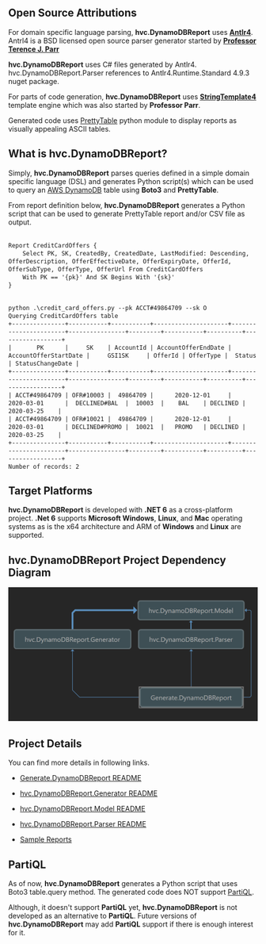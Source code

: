 ## Open Source Attributions

For domain specific language parsing, **hvc.DynamoDBReport** uses **[Antlr4](https://www.antlr.org/)**. Antrl4 is a BSD licensed open source parser generator started by **[Professor Terence J. Parr](https://en.wikipedia.org/wiki/Terence_Parr)**

**hvc.DynamoDBReport** uses C# files generated by Antlr4. hvc.DynamoDBReport.Parser references to Antlr4.Runtime.Standard 4.9.3 nuget package.

For parts of code generation, **hvc.DynamoDBReport** uses **[StringTemplate4](https://www.stringtemplate.org/)** template engine which was also started by **Professor Parr**. 

Generated code uses [PrettyTable](https://code.google.com/archive/p/prettytable/) python module to display reports as visually appealing ASCII tables.

## What is hvc.DynamoDBReport?
Simply, **hvc.DynamoDBReport** parses queries defined in a simple domain specific language (DSL) and generates Python script(s) which can be used to query an [AWS DynamoDB](https://docs.aws.amazon.com/dynamodb/index.html) table using **Boto3** and **PrettyTable**. 

From report definition below, **hvc.DynamoDBReport** generates a Python script that can be used to generate PrettyTable report and/or CSV file as output.

```

Report CreditCardOffers {
    Select PK, SK, CreatedBy, CreatedDate, LastModified: Descending, OfferDescription, OfferEffectiveDate, OfferExpiryDate, OfferId, OfferSubType, OfferType, OfferUrl From CreditCardOffers
    With PK == '{pk}' And SK Begins With '{sk}'
}

```

```

python .\credit_card_offers.py --pk ACCT#49864709 --sk O
Querying CreditCardOffers table
+---------------+-----------+-----------+---------------------+-----------------------+----------------+---------+-----------+----------+------------------+
|       PK      |     SK    | AccountId | AccountOfferEndDate | AccountOfferStartDate |     GSI1SK     | OfferId | OfferType |  Status  | StatusChangeDate |
+---------------+-----------+-----------+---------------------+-----------------------+----------------+---------+-----------+----------+------------------+
| ACCT#49864709 | OFR#10003 |  49864709 |      2020-12-01     |       2020-03-01      |  DECLINED#BAL  |  10003  |    BAL    | DECLINED |    2020-03-25    |
| ACCT#49864709 | OFR#10021 |  49864709 |      2020-12-01     |       2020-03-01      | DECLINED#PROMO |  10021  |   PROMO   | DECLINED |    2020-03-25    |
+---------------+-----------+-----------+---------------------+-----------------------+----------------+---------+-----------+----------+------------------+
Number of records: 2

```

## Target Platforms
**hvc.DynamoDBReport** is developed with **.NET 6** as a cross-platform project. **.Net 6** supports **Microsoft Windows**, **Linux**, and **Mac** operating systems as is the x64 architecture and ARM of **Windows** and **Linux** are supported.

## **hvc.DynamoDBReport** Project Dependency Diagram
![Project Dependency Diagram](/Project_Dependency_Diagram.png)


## Project Details
You can find more details in following links.

* [Generate.DynamoDBReport README](/Generate.DynamoDBReport/README.md)

* [hvc.DynamoDBReport.Generator README](/hvc.DynamoDBReport.Generator/README.md)

* [hvc.DynamoDBReport.Model README](/hvc.DynamoDBReport.Model/README.md)

* [hvc.DynamoDBReport.Parser README](/hvc.DynamoDBReport.Parser/README.md)

* [Sample Reports](/SampleReports/README.md)

## PartiQL
As of now, **hvc.DynamoDBReport** generates a Python script that uses Boto3 table.query method. The generated code does NOT support [PartiQL](https://docs.aws.amazon.com/amazondynamodb/latest/developerguide/ql-reference.html). 

Although, it doesn't support **PartiQL** yet, **hvc.DynamoDBReport** is not developed as an alternative to **PartiQL**. Future versions of **hvc.DynamoDBReport** may add **PartiQL** support if there is enough interest for it.

